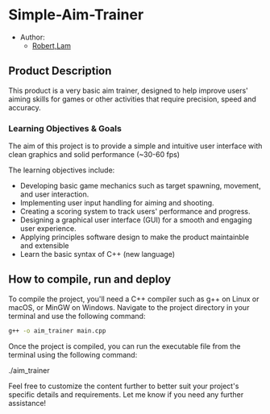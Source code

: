 # Simple-Aim-Trainer

- Author:
  - [Robert,Lam](rjlam2004@gmail.com)

## Product Description

This product is a very basic aim trainer, designed to help improve users' aiming skills for games or other activities that require precision, speed and accuracy.

### Learning Objectives & Goals

The aim of this project is to provide a simple and intuitive user interface with clean graphics and solid performance (~30-60 fps) 

The learning objectives include:

- Developing basic game mechanics such as target spawning, movement, and user interaction.
- Implementing user input handling for aiming and shooting.
- Creating a scoring system to track users' performance and progress.
- Designing a graphical user interface (GUI) for a smooth and engaging user experience.
- Applying principles software design to make the product maintainble and extensible
- Learn the basic syntax of C++ (new language)

## How to compile, run and deploy

To compile the project, you'll need a C++ compiler such as g++ on Linux or macOS, or MinGW on Windows. Navigate to the project directory in your terminal and use the following command:

```bash
g++ -o aim_trainer main.cpp
```

Once the project is compiled, you can run the executable file from the terminal using the following command:

./aim_trainer

Feel free to customize the content further to better suit your project's specific details and requirements. Let me know if you need any further assistance!

